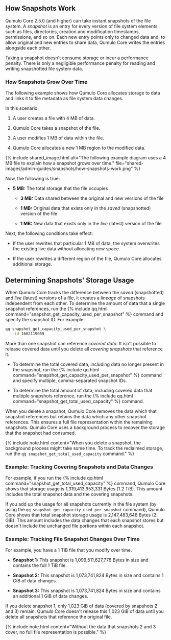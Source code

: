 ## How Snapshots Work
Qumulo Core 2.5.0 (and higher) can take instant snapshots of the file system. A _snapshot_ is an entry for every version of file system elements such as files, directories, creation and modification timestamps, permissions, and so on. Each new entry points only to changed data and, to allow original and new entries to share data, Qumulo Core writes the entries alongside each other.

Taking a snapshot doesn't consume storage or incur a performance penalty. There is only a negligible performance penalty for reading and writing snapshotted file system data.

### How Snapshots Grow Over Time
The following example shows how Qumulo Core allocates storage to data and links it to file metadata as file system data changes.

In this scenario:

1. A user creates a file with 4 MB of data.

1. Qumulo Core takes a snapshot of the file.

1. A user modifies 1 MB of data within the file.

1. Qumulo Core allocates a new 1 MB region to the modified data.

{% include shared_image.html alt="The following example diagram uses a 4 MB file to explain how a snapshot grows over time." file="shared-images/admin-guides/snapshots/how-snapshots-work.png" %}

Now, the following is true:

* **5 MB:** The total storage that the file occupies

  * **3 MB:** Data shared between the original and new versions of the file

  * **1 MB:** Original data that exists only in the _saved_ (snapshotted) version of the file

  * **1 MB:** New data that exists only in the _live_ (latest) version of the file

Next, the following conditions take effect:

* If the user rewrites that particular 1 MB of data, the system overwrites the existing live data without allocating new space.

* If the user rewrites a different region of the file, Qumulo Core allocates additional storage.


## Determining Snapshots' Storage Usage
When Qumulo Core tracks the difference between the _saved_ (snapshotted) and _live_ (latest) versions of a file, it creates a _lineage_ of snapshots independent from each other. To determine the amount of data that a single snapshot references, run the {% include qq.html command="snapshot_get_capacity_used_per_snapshot" %} command and specify the snapshot ID. For example:

```bash
qq snapshot_get_capacity_used_per_snapshot \
  --id 1682119059
```

More than one snapshot can reference _covered data_. It isn't possible to release covered data until you delete all _covering snapshots_ that reference it.

* To determine the total covered data, including data no longer present in the snapshot, run the {% include qq.html command="snapshot_get_capacity_used_per_snapshot" %} command and specify multiple, comma-separated snapshot IDs.

* To determine the total amount of data, including covered data that multiple snapshots reference, run the {% include qq.html command="snapshot_get_total_used_capacity" %} command.

When you delete a snapshot, Qumulo Core removes the data which that snapshot references but retains the data which any other snapshot references. This ensures a full file representation within the remaining snapshots. Qumulo Core uses a background process to recover the storage that the snapshot had consumed.

{% include note.html content="When you delete a snapshot, the background process might take some time. To track the reclaimed storage, run the `qq snapshot_get_total_used_capacity` command." %}

### Example: Tracking Covering Snapshots and Data Changes
For example, if you run the {% include qq.html command="snapshot_get_total_used_capacity" %} command, Qumulo Core shows that storage usage is 1,319,413,953,331 Bytes (1.2 TiB). This amount includes the total snapshot data and the covering snapshots.

If you add up the usage for all snapshots currently in the file system (by using the `qq snapshot_get_capacity_used_per_snapshot` command), Qumulo Core shows that total snapshot storage usage is 2,147,483,648 Bytes (2 GiB). This amount includes the data changes that each snapshot stores but doesn't include the unchanged file portions within each snapshot.

### Example: Tracking File Snapshot Changes Over Time
For example, you have a 1 TiB file that you modify over time.

* **Snapshot 1:** This snapshot is 1,099,511,627,776 Bytes in size and contains the full 1 TiB file.

* **Snapshot 2:** This snapshot is 1,073,741,824 Bytes in size and contains 1 GiB of data changes.

* **Snapshot 3:** This snapshot is 1,073,741,824 Bytes in size and contains an additional 1 GiB of data changes.

If you delete snapshot 1, only 1,023 GiB of data (covered by snapshots 2 and 3) remain. Qumulo Core doesn't release this 1,023 GiB of data until you delete all snapshots that reference the original file.

{% include note.html content="Without the data that snapshots 2 and 3 cover, no full file representation is possible." %}
